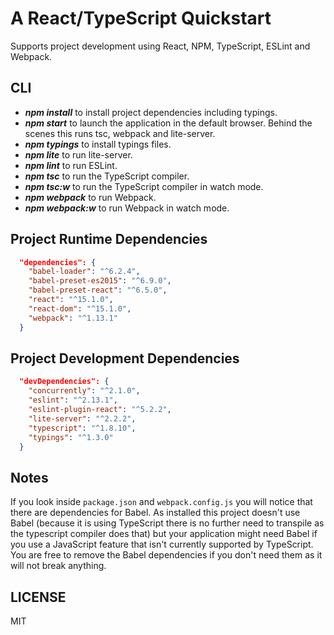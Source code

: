 # A React/TypeScript Quickstart

Supports project development using React, NPM, TypeScript, ESLint and Webpack.

## CLI

* ***npm install*** to install project dependencies including typings.
* ***npm start*** to launch the application in the default browser. Behind the scenes this runs tsc, webpack and lite-server.
* ***npm typings*** to install typings files.
* ***npm lite*** to run lite-server.
* ***npm lint*** to run ESLint.
* ***npm tsc*** to run the TypeScript compiler.
* ***npm tsc:w*** to run the TypeScript compiler in watch mode.
* ***npm webpack*** to run Webpack.
* ***npm webpack:w*** to run Webpack in watch mode.

## Project Runtime Dependencies
```json
  "dependencies": {
    "babel-loader": "^6.2.4",
    "babel-preset-es2015": "^6.9.0",
    "babel-preset-react": "^6.5.0",
    "react": "^15.1.0",
    "react-dom": "^15.1.0",
    "webpack": "^1.13.1"
  }
```

## Project Development Dependencies
```json
  "devDependencies": {
    "concurrently": "^2.1.0",
    "eslint": "^2.13.1",
    "eslint-plugin-react": "^5.2.2",
    "lite-server": "^2.2.2",
    "typescript": "^1.8.10",
    "typings": "^1.3.0"
  }
```

## Notes
If you look inside `package.json` and `webpack.config.js` you will notice that there are dependencies for Babel. As installed this project doesn't use Babel (because it is using TypeScript there is no further need to transpile as the typescript compiler does that) but your application might need Babel if you use a JavaScript feature that isn't currently supported by TypeScript. You are free to remove the Babel dependencies if you don't need them as it will not break anything.

## LICENSE
MIT